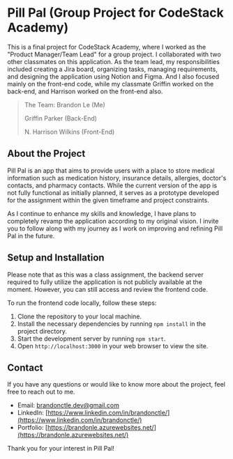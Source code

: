 # Pill Pal (Group Project for CodeStack Academy)

This is a final project for CodeStack Academy, where I worked as the "Product Manager/Team Lead" for a group project. I collaborated with two other classmates on this application. As the team lead, my responsibilities included creating a Jira board, organizing tasks, managing requirements, and designing the application using Notion and Figma. And I also focused mainly on the front-end code, while my classmate Griffin worked on the back-end, and Harrison worked on the front-end also.

>The Team:
>Brandon Le (Me)
>
>Griffin Parker (Back-End)
>
>N. Harrison Wilkins (Front-End)

## About the Project

Pill Pal is an app that aims to provide users with a place to store medical information such as medication history, insurance details, allergies, doctor's contacts, and pharmacy contacts. While the current version of the app is not fully functional as initially planned, it serves as a prototype developed for the assignment within the given timeframe and project constraints.

As I continue to enhance my skills and knowledge, I have plans to completely revamp the application according to my original vision. I invite you to follow along with my journey as I work on improving and refining Pill Pal in the future.

## Setup and Installation

Please note that as this was a class assignment, the backend server required to fully utilize the application is not publicly available at the moment. However, you can still access and review the frontend code.

To run the frontend code locally, follow these steps:

1. Clone the repository to your local machine.
2. Install the necessary dependencies by running `npm install` in the project directory.
3. Start the development server by running `npm start`.
4. Open `http://localhost:3000` in your web browser to view the site.

## Contact

If you have any questions or would like to know more about the project, feel free to reach out to me.

- Email: [brandonctle.dev@gmail.com](mailto:brandonctle.dev@gmail.com)
- LinkedIn: [https://www.linkedin.com/in/brandonctle/](https://www.linkedin.com/in/brandonctle/)
- Portfolio: [https://brandonle.azurewebsites.net/](https://brandonle.azurewebsites.net/)

Thank you for your interest in Pill Pal!
